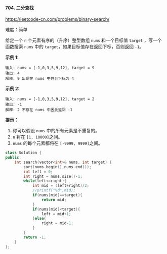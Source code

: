 #### 704. 二分查找

https://leetcode-cn.com/problems/binary-search/

难度：简单

给定一个 `n` 个元素有序的（升序）整型数组 `nums` 和一个目标值 `target` ，写一个函数搜索 `nums` 中的 `target`，如果目标值存在返回下标，否则返回 `-1`。


**示例 1:**

```
输入: nums = [-1,0,3,5,9,12], target = 9
输出: 4
解释: 9 出现在 nums 中并且下标为 4
```

**示例 2:**

```
输入: nums = [-1,0,3,5,9,12], target = 2
输出: -1
解释: 2 不存在 nums 中因此返回 -1
```

 

**提示：**

1. 你可以假设 `nums` 中的所有元素是不重复的。
2. `n` 将在 `[1, 10000]`之间。
3. `nums` 的每个元素都将在 `[-9999, 9999]`之间。



```c++
class Solution {
public:
    int search(vector<int>& nums, int target) {
        sort(nums.begin(),nums.end());
        int left = 0;
        int right = nums.size()-1;
        while(left<=right){
            int mid = (left+right)/2;
            //printf("%d",mid);
            if(nums[mid]==target){
                return mid;
            }
            if(nums[mid]<target){
                left = mid+1;
            }else{
                right = mid-1;
            }
        }
        return -1;
    }
};
```

